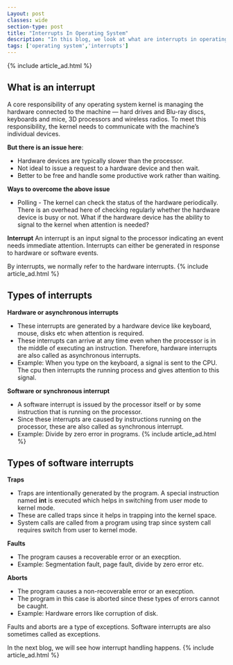 ```yaml
---
Layout: post
classes: wide
section-type: post
title: "Interrupts In Operating System"
description: "In this blog, we look at what are interrupts in operating system and how they work"
tags: ['operating system','interrupts']
---
```

{% include article_ad.html %}
## What is an interrupt
 
A core responsibility of any operating system kernel is managing the hardware connected to the machine — hard drives and Blu-ray discs, keyboards and mice, 3D processors and wireless radios. To meet this responsibility, the kernel needs to communicate with the machine’s individual devices.
 
**But there is an issue here**:
* Hardware devices are typically slower than the processor.
* Not ideal to issue a request to a hardware device and then wait.
* Better to be free and handle some productive work rather than waiting.
 
**Ways to overcome the above issue**
* Polling - The kernel can check the status of the hardware periodically. There is an overhead here of checking regularly whether the hardware device is busy or not.
What if the hardware device has the ability to signal to the kernel when attention is needed?
 
**Interrupt**
   An interrupt is an input signal to the processor indicating an event needs immediate attention. Interrupts can either be generated in response
   to hardware or software events.
 
By interrupts, we normally refer to the hardware interrupts.
{% include article_ad.html %}
## Types of interrupts
 
**Hardware or asynchronous interrupts**
* These interrupts are generated by a hardware device like keyboard, mouse, disks etc when attention is required.
* These interrupts can arrive at any time even when the processor is in the middle of executing an instruction. Therefore, hardware interrupts are also
 called as asynchronous interrupts.
* Example: When you type on the keyboard, a signal is sent to the CPU. The cpu then interrupts the running process and gives attention to this signal.

**Software or synchronous interrupt**
* A software interrupt is issued by the processor itself or by some instruction that is running on the processor.
* Since these interrupts are caused by instructions running on the processor, these are also called as synchronous interrupt.
* Example: Divide by zero error in programs.
{% include article_ad.html %}

## Types of software interrupts
 
**Traps**
* Traps are intentionally generated by the program. A special instruction named **int** is executed which helps in switching from user mode to kernel mode.
* These are called traps since it helps in trapping into the kernel space.
* System calls are called from a program using trap since system call requires switch from user to kernel mode.
 
**Faults**
* The program causes a recoverable error or an execption.
* Example: Segmentation fault, page fault, divide by zero error etc.
 
**Aborts**
* The program causes a non-recoverable error or an execption.
* The program in this case is aborted since these types of errors cannot be caught.
* Example: Hardware errors like corruption of disk.
 
Faults and aborts are a type of exceptions. Software interrupts are also sometimes called as exceptions.
 
In the next blog, we will see how interrupt handling happens.
{% include article_ad.html %}

